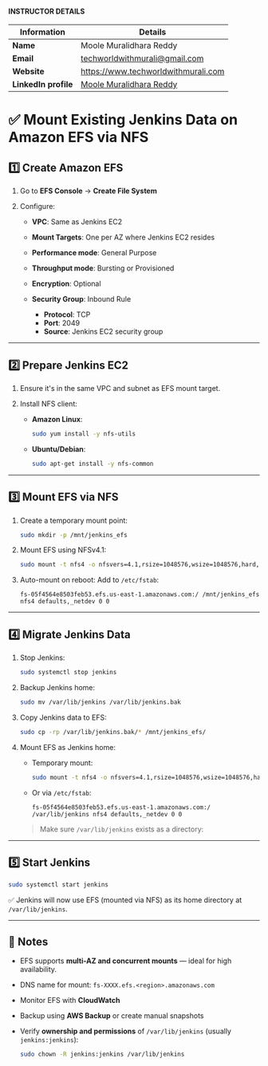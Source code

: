 #### INSTRUCTOR DETAILS

|  Information             | Details                                                                      |
|----------------------    |------------------------------------------------------------------------------|
| **Name**                 | Moole Muralidhara Reddy                                                      |
| **Email**                | techworldwithmurali@gmail.com                                                |
| **Website**              | https://www.techworldwithmurali.com               |
| **LinkedIn profile**     | [Moole Muralidhara Reddy](https://www.linkedin.com/in/moole-muralidhara-reddy) |

# ✅ Mount Existing Jenkins Data on Amazon EFS via NFS

## 1️⃣ Create Amazon EFS

1. Go to **EFS Console** → **Create File System**
2. Configure:

   * **VPC**: Same as Jenkins EC2
   * **Mount Targets**: One per AZ where Jenkins EC2 resides
   * **Performance mode**: General Purpose
   * **Throughput mode**: Bursting or Provisioned
   * **Encryption**: Optional
   * **Security Group**: Inbound Rule

     * **Protocol**: TCP
     * **Port**: 2049
     * **Source**: Jenkins EC2 security group

---

## 2️⃣ Prepare Jenkins EC2

1. Ensure it's in the same VPC and subnet as EFS mount target.
2. Install NFS client:

   * **Amazon Linux**:

     ```bash
     sudo yum install -y nfs-utils
     ```
   * **Ubuntu/Debian**:

     ```bash
     sudo apt-get install -y nfs-common
     ```

---

## 3️⃣ Mount EFS via NFS

1. Create a temporary mount point:

   ```bash
   sudo mkdir -p /mnt/jenkins_efs
   ```

2. Mount EFS using NFSv4.1:

   ```bash
   sudo mount -t nfs4 -o nfsvers=4.1,rsize=1048576,wsize=1048576,hard,timeo=600,retrans=2,noresvport fs-05f4564e8503feb53.efs.us-east-1.amazonaws.com:/  /mnt/jenkins_efs
   ```

3. Auto-mount on reboot:
   Add to `/etc/fstab`:

   ```fstab
   fs-05f4564e8503feb53.efs.us-east-1.amazonaws.com:/ /mnt/jenkins_efs nfs4 defaults,_netdev 0 0
   ```

---

## 4️⃣ Migrate Jenkins Data

1. Stop Jenkins:

   ```bash
   sudo systemctl stop jenkins
   ```

2. Backup Jenkins home:

   ```bash
   sudo mv /var/lib/jenkins /var/lib/jenkins.bak
   ```

3. Copy Jenkins data to EFS:

   ```bash
   sudo cp -rp /var/lib/jenkins.bak/* /mnt/jenkins_efs/
   ```

4. Mount EFS as Jenkins home:

   * Temporary mount:

     ```bash
     sudo mount -t nfs4 -o nfsvers=4.1,rsize=1048576,wsize=1048576,hard,timeo=600,retrans=2,noresvport fs-05f4564e8503feb53.efs.us-east-1.amazonaws.com:/ efs /var/lib/jenkins
     ```

   * Or via `/etc/fstab`:

     ```fstab
     fs-05f4564e8503feb53.efs.us-east-1.amazonaws.com:/ /var/lib/jenkins nfs4 defaults,_netdev 0 0
     ```

   > Make sure `/var/lib/jenkins` exists as a directory:

---

## 5️⃣ Start Jenkins

```bash
sudo systemctl start jenkins
```

✅ Jenkins will now use EFS (mounted via NFS) as its home directory at `/var/lib/jenkins`.

---

## 📝 Notes

* EFS supports **multi-AZ and concurrent mounts** — ideal for high availability.
* DNS name for mount: `fs-XXXX.efs.<region>.amazonaws.com`
* Monitor EFS with **CloudWatch**
* Backup using **AWS Backup** or create manual snapshots
* Verify **ownership and permissions** of `/var/lib/jenkins` (usually `jenkins:jenkins`):

  ```bash
  sudo chown -R jenkins:jenkins /var/lib/jenkins
  ```

